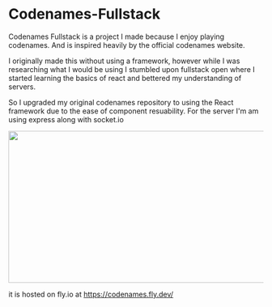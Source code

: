 # Codenames-Fullstack

Codenames Fullstack is a project I made because I enjoy playing codenames. And is inspired heavily by the official codenames website.

I originally made this without using a framework, however while I was researching what I would be using I stumbled upon fullstack open where I started learning the basics of react and bettered my understanding of servers.

So I upgraded my original codenames repository to using the React framework due to the ease of component resuability.
For the server I'm am using express along with socket.io

<img src="https://cdn.discordapp.com/attachments/1068384109254164552/1068384286186680390/image.png"  width="600" height="300">

it is hosted on fly.io at https://codenames.fly.dev/
